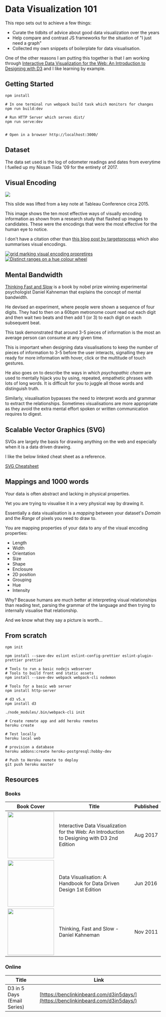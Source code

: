 # Data Visualization 101

This repo sets out to achieve a few things:

 - Curate the tidbits of advice about good data visualization over the years
 - Help compare and contrast JS frameworks for the situation of "I just need a graph"
 - Collected my own snippets of boilerplate for data visualisation.

One of the other reasons I am putting this together is that I am working through 
[Interactive Data Visualization for the Web: An Introduction to Designing with D3](https://www.amazon.com.au/Interactive-Data-Visualization-Web-Introduction-ebook/dp/B074JKZ9Z3)
and I like learning by example.

## Getting Started

```
npm install

# In one terminal run webpack build task which monitors for changes
npm run build:dev

# Run HTTP Server which serves dist/
npm run serve:dev


# Open in a browser http://localhost:3000/
```

## Dataset

The data set used is the log of odometer readings and dates from everytime I fuelled
up my Nissan Tiida '09 for the entirety of 2017.


## Visual Encoding

<img src="images/VisualEncoding.png" />

This slide was lifted from a key note at Tableau Conference circa 2015.

This image shows the ten most effective ways of visually encoding information as
shown from a research study that flashed up images to candidates. These were
the encodings that were the most effective for the human eye to notice.

I don't have a citation other than [this blog post by targetprocess](https://www.targetprocess.com/articles/visual-encoding/) which also summarises visual
encodings.

<a href="https://www.targetprocess.com/articles/visual-encoding/">
<img src="images/retinal_data_flat.jpg" alt="grid marking visual encoding propretires" />
</a>
<a href="http://www.workwithcolor.com/blue-color-hue-range-01.htm">
<img src="images/cona-hue-ranges-map-02.png" alt="Distinct ranges on a hue colour wheel">
</a>


## Mental Bandwidth

[Thinking Fast and Slow](https://www.amazon.com/Thinking-Fast-Slow-Daniel-Kahneman-ebook/dp/B005MJFA2W)
is a book by nobel prize winning experimental psychologist Daniel Kahneman that explains
the concept of mental bandwidth.

He devised an experiment, where people were shown a sequence of four digits. They
had to then on a 60bpm metronome count read out each digit and then wait two beats
and then add 1 (or 3) to each digit on each subsequent beat.

This task demonstrated that around 3-5 pieces of information is the most an average 
person can consume at any given time.

This is important when designing data visualisations to keep the number of pieces
of information to 3-5 before the user interacts, signalling they are ready for more 
information with hover, click or the multitude of touch gestures.

He also goes on to describe the ways in which _psychopathic charm_ are used to
mentally hijack you by using, repeated, empathetic phrases with lots of long words.
It is difficult for you to juggle all those words and distinguish truth.

Similarly, visualisation bypasses the need to interpret words and grammar to 
extract the relationships. Sometimes visualisations are more appropriate as they 
avoid the extra mental effort spoken or written communication requires to digest. 


## Scalable Vector Graphics (SVG)

SVGs are largely the basis for drawing anything on the web and especially when
it is a data driven drawing.

I like the below linked cheat sheet as a reference.

[SVG Cheatsheet](http://www.cheat-sheets.org/own/svg/index.xhtml)

## Mappings and 1000 words

Your data is often abstract and lacking in physical properties.

Yet you are trying to visualise it in a very physical way by drawing it.

Essentially a data visualisation is a _mapping_ between your dataset's _Domain_
and the _Range_ of pixels you need to draw to.

You are mapping properties of your data to any of the visual encoding properties:

 - Length
 - Width
 - Orientation
 - Size
 - Shape
 - Enclosure
 - 2D position
 - Grouping
 - Hue
 - Intensity

Why? Because humans are much better at interpreting visual relationships than
reading text, parsing the grammar of the language and then trying to internally 
visualise that relationship.

And we know what they say a picture is worth...

## From scratch

```
npm init

npm install --save-dev eslint eslint-config-prettier eslint-plugin-prettier prettier

# Tools to run a basic nodejs webserver
# Tools to build front end static assets
npm install --save-dev webpack webpack-cli nodemon

# Tools for a basic web server
npm install http-server

# d3 v5.x
npm install d3

./node_modules/.bin/webpack-cli init

# Create remote app and add heroku remotes
heroku create

# Test locally
heroku local web

# provision a database
heroku addons:create heroku-postgresql:hobby-dev

# Push to Heroku remote to deploy
git push heroku master

```


## Resources

### Books

| Book Cover | Title | Published |
| --- | --- | --- |
| <a href="https://www.amazon.com.au/Interactive-Data-Visualization-Web-Introduction-ebook/dp/B074JKZ9Z3" alt="Interactive Data Visualization for the Web: An Introduction to Designing with D3 2nd Edition, Aug 2017"><img src="https://images-fe.ssl-images-amazon.com/images/I/51HP18fPYML.jpg" height="150px" /></a> | Interactive Data Visualization for the Web: An Introduction to Designing with D3 2nd Edition | Aug 2017 |
| <a href="https://www.amazon.com.au/Data-Visualisation-Handbook-Driven-Design-ebook/dp/B01G2C5VCG" alt="Data Visualisation: A Handbook for Data Driven Design 1st Edition"><img src="https://images-fe.ssl-images-amazon.com/images/I/51ogBxoSoZL.jpg" height="150px" /></a> | Data Visualisation: A Handbook for Data Driven Design 1st Edition | Jun 2016 |
| <a href="https://www.amazon.com/Thinking-Fast-Slow-Daniel-Kahneman-ebook/dp/B005MJFA2W" alt="Thinking, Fast and Slow - Daniel Kahneman"><img src="https://images-na.ssl-images-amazon.com/images/I/41Gl2kqMlCL._SX322_BO1,204,203,200_.jpg" height="150px" /></a> | Thinking, Fast and Slow - Daniel Kahneman | Nov 2011|

### Online

| Title | Link |
| --- | --- |
| D3 in 5 Days (Email Series) | [https://benclinkinbeard.com/d3in5days/](https://benclinkinbeard.com/d3in5days/) |
